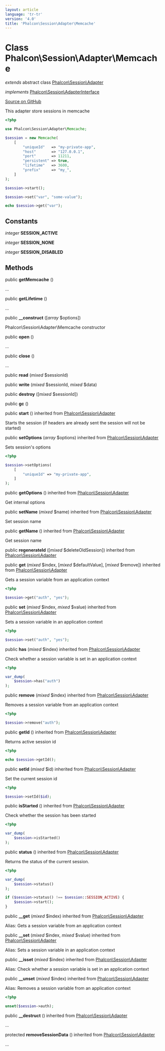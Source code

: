 ```yaml
---
layout: article
language: 'tr-tr'
version: '4.0'
title: 'Phalcon\Session\Adapter\Memcache'
---
```


# Class **Phalcon\Session\Adapter\Memcache**

*extends* abstract class [Phalcon\Session\Adapter](api/Phalcon_Session_Adapter)

*implements* [Phalcon\Session\AdapterInterface](api/Phalcon_Session_AdapterInterface)

<a href="https://github.com/phalcon/cphalcon/tree/v4.0.0/phalcon/session/adapter/memcache.zep" class="btn btn-default btn-sm">Source on GitHub</a>

This adapter store sessions in memcache

```php
<?php

use Phalcon\Session\Adapter\Memcache;

$session = new Memcache(
    [
        "uniqueId"   => "my-private-app",
        "host"       => "127.0.0.1",
        "port"       => 11211,
        "persistent" => true,
        "lifetime"   => 3600,
        "prefix"     => "my_",
    ]
);

$session->start();

$session->set("var", "some-value");

echo $session->get("var");

```

## Constants

*integer* **SESSION_ACTIVE**

*integer* **SESSION_NONE**

*integer* **SESSION_DISABLED**

## Methods

public **getMemcache** ()

...

public **getLifetime** ()

...

public **__construct** ([*array* $options])

Phalcon\Session\Adapter\Memcache constructor

public **open** ()

...

public **close** ()

...

public **read** (*mixed* $sessionId)

public **write** (*mixed* $sessionId, *mixed* $data)

public **destroy** ([*mixed* $sessionId])

public **gc** ()

public **start** () inherited from [Phalcon\Session\Adapter](api/Phalcon_Session_Adapter)

Starts the session (if headers are already sent the session will not be started)

public **setOptions** (*array* $options) inherited from [Phalcon\Session\Adapter](api/Phalcon_Session_Adapter)

Sets session's options

```php
<?php

$session->setOptions(
    [
        "uniqueId" => "my-private-app",
    ]
);

```

public **getOptions** () inherited from [Phalcon\Session\Adapter](api/Phalcon_Session_Adapter)

Get internal options

public **setName** (*mixed* $name) inherited from [Phalcon\Session\Adapter](api/Phalcon_Session_Adapter)

Set session name

public **getName** () inherited from [Phalcon\Session\Adapter](api/Phalcon_Session_Adapter)

Get session name

public **regenerateId** ([*mixed* $deleteOldSession]) inherited from [Phalcon\Session\Adapter](api/Phalcon_Session_Adapter)

public **get** (*mixed* $index, [*mixed* $defaultValue], [*mixed* $remove]) inherited from [Phalcon\Session\Adapter](api/Phalcon_Session_Adapter)

Gets a session variable from an application context

```php
<?php

$session->get("auth", "yes");

```

public **set** (*mixed* $index, *mixed* $value) inherited from [Phalcon\Session\Adapter](api/Phalcon_Session_Adapter)

Sets a session variable in an application context

```php
<?php

$session->set("auth", "yes");

```

public **has** (*mixed* $index) inherited from [Phalcon\Session\Adapter](api/Phalcon_Session_Adapter)

Check whether a session variable is set in an application context

```php
<?php

var_dump(
    $session->has("auth")
);

```

public **remove** (*mixed* $index) inherited from [Phalcon\Session\Adapter](api/Phalcon_Session_Adapter)

Removes a session variable from an application context

```php
<?php

$session->remove("auth");

```

public **getId** () inherited from [Phalcon\Session\Adapter](api/Phalcon_Session_Adapter)

Returns active session id

```php
<?php

echo $session->getId();

```

public **setId** (*mixed* $id) inherited from [Phalcon\Session\Adapter](api/Phalcon_Session_Adapter)

Set the current session id

```php
<?php

$session->setId($id);

```

public **isStarted** () inherited from [Phalcon\Session\Adapter](api/Phalcon_Session_Adapter)

Check whether the session has been started

```php
<?php

var_dump(
    $session->isStarted()
);

```

public **status** () inherited from [Phalcon\Session\Adapter](api/Phalcon_Session_Adapter)

Returns the status of the current session.

```php
<?php

var_dump(
    $session->status()
);

if ($session->status() !== $session::SESSION_ACTIVE) {
    $session->start();
}

```

public **__get** (*mixed* $index) inherited from [Phalcon\Session\Adapter](api/Phalcon_Session_Adapter)

Alias: Gets a session variable from an application context

public **__set** (*mixed* $index, *mixed* $value) inherited from [Phalcon\Session\Adapter](api/Phalcon_Session_Adapter)

Alias: Sets a session variable in an application context

public **__isset** (*mixed* $index) inherited from [Phalcon\Session\Adapter](api/Phalcon_Session_Adapter)

Alias: Check whether a session variable is set in an application context

public **__unset** (*mixed* $index) inherited from [Phalcon\Session\Adapter](api/Phalcon_Session_Adapter)

Alias: Removes a session variable from an application context

```php
<?php

unset($session->auth);

```

public **__destruct** () inherited from [Phalcon\Session\Adapter](api/Phalcon_Session_Adapter)

...

protected **removeSessionData** () inherited from [Phalcon\Session\Adapter](api/Phalcon_Session_Adapter)

...